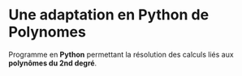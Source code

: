 # Une adaptation en Python de Polynomes

Programme en **Python** permettant la résolution des calculs liés aux **polynômes du 2nd degré**.
